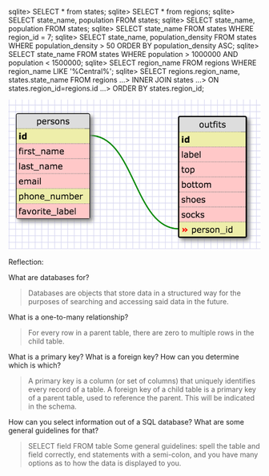 sqlite> SELECT * from states;
sqlite> SELECT * from regions;
sqlite> SELECT state_name, population FROM states;
sqlite> SELECT state_name, population FROM states;
sqlite> SELECT state_name FROM states WHERE region_id = 7;
sqlite> SELECT state_name, population_density FROM states WHERE population_density > 50 ORDER BY population_density ASC;
sqlite> SELECT state_name FROM states WHERE population > 1000000 AND population < 1500000;
sqlite> SELECT region_name FROM regions WHERE region_name LIKE '%Central%';
sqlite> SELECT regions.region_name, states.state_name FROM regions
   ...> INNER JOIN states
   ...> ON states.region_id=regions.id
   ...> ORDER BY states.region_id;

![Alt text](./schema.png)

Reflection:

What are databases for?

> Databases are objects that store data in a structured way for the purposes of searching and accessing
  said data in the future.

What is a one-to-many relationship?

> For every row in a parent table, there are zero to multiple rows in the child table.

What is a primary key? What is a foreign key? How can you determine which is which?

> A primary key is a column (or set of columns) that uniquely identifies every record of a table.
  A foreign key of a child table is a primary key of a parent table, used to reference the parent.
  This will be indicated in the schema.

How can you select information out of a SQL database? What are some general guidelines for that?

> SELECT field FROM table 
  Some general guidelines: spell the table and field correctly, end statements with a semi-colon, and
  you have many options as to how the data is displayed to you. 
